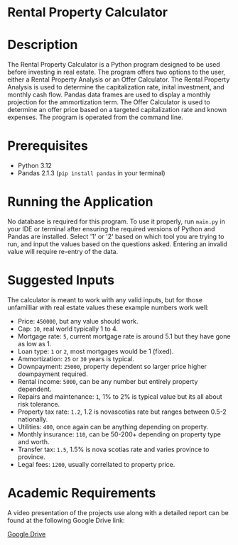 # Rental Property Calculator

# Description 
The Rental Property Calculator is a Python program designed to be used before investing in real estate. The program offers two options to the user, either a Rental Property Analysis or an Offer Calculator. The Rental Property Analysis is used to determine the capitalization rate, inital investment, and monthly cash flow. Pandas data frames are used to display a monthly projection for the ammortization term. The Offer Calculator is used to determine an offer price based on a targeted capitalization rate and known expenses. The program is operated from the command line.

# Prerequisites
* Python 3.12
* Pandas 2.1.3 (`pip install pandas` in your terminal)

# Running the Application
No database is required for this program. To use it properly, run `main.py` in your IDE or terminal after ensuring the required versions of Python and Pandas are installed. Select '1' or '2' based on which tool you are trying to run, and input the values based on the questions asked. Entering an invalid value will require re-entry of the data.

# Suggested Inputs
The calculator is meant to work with any valid inputs, but for those unfamilliar with real estate values these example numbers work well:

* Price: `450000`, but any value should work.
* Cap: `10`, real world typically 1 to 4.
* Mortgage rate: `5`, current mortgage rate is around 5.1 but they have gone as low as 1.
* Loan type: `1` or `2`, most mortgages would be 1 (fixed).
* Ammortization: `25` or `30` years is typical.
* Downpayment: `25000`, property dependent so larger price higher downpayment required.
* Rental income: `5000`, can be any number but entirely property dependent.
* Repairs and  maintenance: `1`, 1% to 2% is typical value but its all about risk tolerance.
* Property tax rate: `1.2`, 1.2 is novascotias rate but ranges between 0.5-2 nationally.
* Utilities: `400`, once again can be anything depending on property.
* Monthly insurance: `110`, can be 50-200+ depending on property type and worth.
* Transfer tax: `1.5`, 1.5% is nova scotias rate and varies province to province.
* Legal fees: `1200`, usually correllated to property price.


# Academic Requirements
A video presentation of the projects use along with a detailed report can be found at the following Google Drive link:

[Google Drive](https://drive.google.com/drive/folders/1p116VPdgKfrkHgiqHbi3c8FEWedGV8kB?usp=drive_link)
